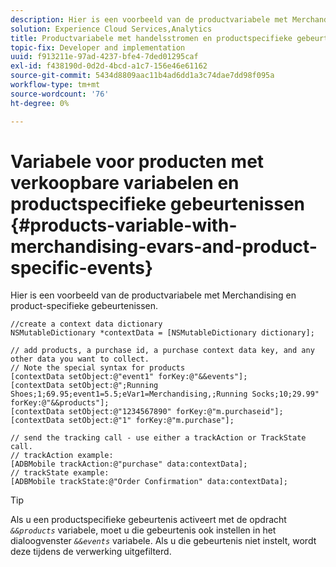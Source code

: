 ```yaml
---
description: Hier is een voorbeeld van de productvariabele met Merchandising en product-specifieke gebeurtenissen.
solution: Experience Cloud Services,Analytics
title: Productvariabele met handelsstromen en productspecifieke gebeurtenissen
topic-fix: Developer and implementation
uuid: f913211e-97ad-4237-bfe4-7ded01295caf
exl-id: f438190d-0d2d-4bcd-a1c7-156e46e61162
source-git-commit: 5434d8809aac11b4ad6dd1a3c74dae7dd98f095a
workflow-type: tm+mt
source-wordcount: '76'
ht-degree: 0%

---
```


# Variabele voor producten met verkoopbare variabelen en productspecifieke gebeurtenissen {#products-variable-with-merchandising-evars-and-product-specific-events}

Hier is een voorbeeld van de productvariabele met Merchandising en product-specifieke gebeurtenissen.

```
//create a context data dictionary 
NSMutableDictionary *contextData = [NSMutableDictionary dictionary]; 
  
// add products, a purchase id, a purchase context data key, and any other data you want to collect. 
// Note the special syntax for products 
[contextData setObject:@"event1" forKey:@"&&events"]; 
[contextData setObject:@";Running Shoes;1;69.95;event1=5.5;eVar1=Merchandising,;Running Socks;10;29.99" forKey:@"&&products"]; 
[contextData setObject:@"1234567890" forKey:@"m.purchaseid"]; 
[contextData setObject:@"1" forKey:@"m.purchase"]; 
  
// send the tracking call - use either a trackAction or TrackState call. 
// trackAction example: 
[ADBMobile trackAction:@"purchase" data:contextData]; 
// trackState example: 
[ADBMobile trackState:@"Order Confirmation" data:contextData];
```

>[!TIP]
>
>Als u een productspecifieke gebeurtenis activeert met de opdracht *`&&products`* variabele, moet u die gebeurtenis ook instellen in het dialoogvenster *`&&events`* variabele. Als u die gebeurtenis niet instelt, wordt deze tijdens de verwerking uitgefilterd.
